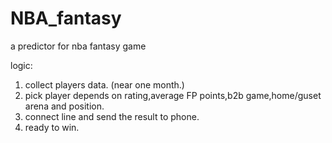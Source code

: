 # NBA_fantasy
a predictor for nba fantasy game

logic:
1. collect players data. (near one month.)
2. pick player depends on rating,average FP points,b2b game,home/guset arena and position.
3. connect line and send the result to phone.
4. ready to win.
